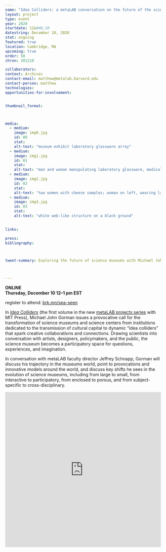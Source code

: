 ```yaml
---
name: "Idea Colliders: a metaLAB conversation on the future of the science museum, with Michael John Gorman"
layout: project
type: event
year: 2020
startdate: 12&#46;10
datestring: December 10, 2020
stat: ongoing
featured: true
location: Cambridge, MA
upcoming: true
order: 50
chron: 201210

collaborators:
context: Archives
contact-email: matthew@metalab.harvard.edu
contact-person: matthew
technologies:
opportunities-for-involvement:


thumbnail_format:



media:
  - medium:
    image: img0.jpg
    id: 00
    stat:
    alt-text: "museum exhibit laboratory glassware array"
  - medium:
    image: img1.jpg
    id: 01
    stat:
    alt-text: "man and woman manipulating laboratory glassware, medical tubing, and bloody specimen heart"
  - medium:
    image: img2.jpg
    id: 02
    stat:
    alt-text: "two women with cheese samples; woman on left, wearing lab coat, smelling the sample she is holding"
  - medium:
    image: img3.jpg
    id: 03
    stat:
    alt-text: "white web-like structure on a black ground"
  

links:

press:
bibliography:



tweet-summary: Exploring the future of science museums with Michael John Gorman, founder of the innovative Science Gallery.



---
```

**ONLINE<br />
Thursday, December 10
12–1 pm EST**

register to attend: [brk.mn/sea-seen](brk.mn/ideacolliders)

 In *[Idea Colliders](https://mitpress.mit.edu/books/idea-colliders)* (the first volume in the new [metaLAB projects series](https://mitpress.mit.edu/books/series/metalabprojects) with MIT Press), Michael John Gorman issues a provocative call for the transformation of science museums and science centers from institutions dedicated to the transmission of cultural capital to dynamic “idea colliders” that spark creative collaborations and connections. Drawing scientists into conversation with artists, designers, policymakers, and the public, the science museum becomes a participatory space for questions, experiences, and imagination.

 In conversation with metaLAB faculty director Jeffrey Schnapp, Gorman will discuss his trajectory in the museums world, point to provocations and innovative models around the world, and discuss key shifts he sees in the evolution of science museums, including from large to small, from interactive to participatory, from enclosed to porous, and from subject-specific to cross-disciplinary.

 <iframe src="https://player.vimeo.com/video/409079272" width="100%" height="500" frameborder="0" allow="autoplay; fullscreen" allowfullscreen></iframe>




